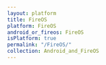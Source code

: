 ```yaml
---
layout: platform
title: FireOS
platform: FireOS
android_or_fireos: FireOS
isPlatform: true
permalink: "/FireOS/"
collection: Android_and_FireOS
---
```

